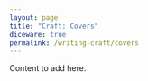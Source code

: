 ```yaml
---
layout: page
title: "Craft: Covers"
diceware: true
permalink: /writing-craft/covers
---
```


Content to add here.
